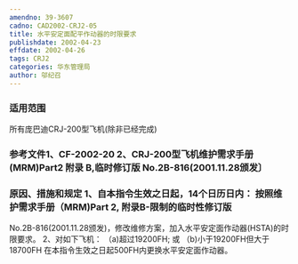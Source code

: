 ```yaml
---
amendno: 39-3607
cadno: CAD2002-CRJ2-05
title: 水平安定面配平作动器的时限要求
publishdate: 2002-04-23
effdate: 2002-04-26
tags: CRJ2
categories: 华东管理局
author: 邬纪召
---
```


### 适用范围 
所有庞巴迪CRJ-200型飞机(除非已经完成)

### 参考文件1、CF-2002-20 2、CRJ-200型飞机维护需求手册(MRM)Part2 附录 B,临时修订版 No.2B-816(2001.11.28颁发〕

### 原因、措施和规定 1、自本指令生效之日起，14个日历日内：     按照维护需求手册（MRM)Part 2, 附录B-限制的临时性修订版
No.2B-816(2001.11.28颁发)，修改维修方案，加入水平安定面作动器(HSTA)的时限要求。 2、对如下飞机： 
（a)超过19200FH; 或 
（b)小于19200FH但大于18700FH 在本指令生效之日起500FH内更换水平安定面作动器。 
